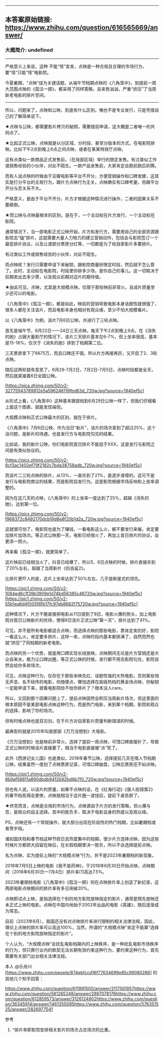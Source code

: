 ----------------------------------------
## 本答案原始链接: https://www.zhihu.com/question/616565669/answer/
### 大概简介: undefined
----------------------------------------
严格意义上来说，这种 不能“怪”宣发，点映是一种合规且合理的市场行为，要“怪”只能“怪”电影院。

今夏暑期，“点映”成为关键话题，从端午节档期点映的《八角笼中》，到提前一周大范围点映的《孤注一掷》，都采用了同样策略，且来势汹汹，严重“挤压”了当周新老电影的排片空间。

----------------------------------------

所以，问题来了，点映和公映，到底有什么区别。俺也不是专业发行，只是凭借自己的了解简单说下。

★点映与公映，都需要影片拷贝的秘钥，需要提前申请，这大概是二者唯一的共同点了。

★比起正式公映，点映就是以分区域、分时段、甚至分版本的方式，在电影院排映。比如下午2点到晚上6点之间点映，或者在某某特效厅点映。

这有点类似一款商品正式发售前，（在局部区域）举行的限定发售。有过类似工作或销售经验的小伙伴，对此不陌生。一款产品发售前，大家肯定会跑前跑后折腾。

而有人说点映的时候由于豆瓣电影等平台不开分，方便营销操作和口碑发酵，这其实是打分平台的主观行为，跟片方点映行为无关。点映确实有口碑考量，但跟平台开分与否关系不大。

严格意义，是由于平台不开分，片方才根据这种情况进行操作，二者的因果关系不要颠倒。

★而公映与点映最根本的区别，是在于，一个主动权在片方发行，一个主动权在影院。

通常情况下，当一部电影正式公映开始，片方和发行方，需要用自己的全部资源跟影院去“磕”排片，这就需要大量人力物力的建立营销动作，包括会与影院签订一个最低排片协议，以及让渡部分票房分红等，一切都是为了给自家影片多要排片。

有过类似工作或销售经验的小伙伴，对此不陌生。

而点映呢？发行只需要申请下来秘钥，跟影院商量好限定时段，然后就不怎么管了。此时，主动权在电影院，时段里你排多少场，是你自己的事儿。这一切取决于前期卖出去多少票，以及观众前期对这片的期待值。

★由此可见，点映，尤其是大规模点映，仅限于那些映前非常火，且成片质量至少还可以的电影。

《八角笼中》《孤注一掷》，都是如此，映前的营销导致电影本身话题性就很强了，很多人都在关注该片，而且电影本身也相对有观众缘，至少不怕大规模看片。

以《八角笼中》为例，该片7月6日公映，共进行了三轮点映。

首先是端午节，6月22日——24日三天点映，每天下午2点到晚上9点。在《消失的她》占据大量影厅的情况下，该片三天排片基本在6-7%，但上坐率很高，基本是15-18%，仅次于《消失的她》排到了档期第二位。

三天票房拿下了6675万，而且口碑还不错。所以片方再接再厉，又开启了2、3轮点映。

随后这两轮就有意思了，6月29-7月2日，7月2日-7月5日，点映时段都是全天，然后就紧接着6日全国公映。

[https://pica.zhimg.com/50/v2-32775943789812e5a596246119fbd63d_720w.jpg?source=1940ef5c]

从形式上看，《八角笼中》这种基本跟提档到6月29日公映一样了，但我们仔细看上面这个图表，就能发现端倪。

大规模点映和正式公映最大的区别，就在于排片。

《八角笼中》7月6日公映，作为当日“新片”，该片的场次拿到了超过25%，这个没问题，是新片的待遇，也是发行方与电影院勾兑的结果。

比如说，我的新片公映，你们电影院首日排片不能低于XXX，这是发行与影院之间是有类似协议的。

[https://picx.zhimg.com/50/v2-9cf3ac1402ef79f2182c7bda38758adb_720w.jpg?source=1940ef5c]

而该片二三轮点映的排片，从13%，一直杀到了21%，是逐步递增的。这可不是发行与电影院商议的结果，而是影院自发行为。这是影院根据市场反响和上坐率调整的。

因为在这几天的点映，《八角笼中》的上坐率一度达到了25%，超越《消失的她》，达到第一位。

[https://picx.zhimg.com/50/v2-f968372c8492170dcb19d8e8f20b1d2a_720w.jpg?source=1940ef5c]

这就很可怕了，电影院也是为了赚钱，一看电影这么火，都不要发行来催，肯定要加排片加场次。等正式公映那一天，电影已经很火了，再加上首日排片的协议，会更添一把火。

再来看《孤注一掷》，就更简单了。

这片映前已经相当火了，抖音已经爆了，所以5、6日点映的时候，排片直接杀到了20%左右，超越了当周新片《巨齿鲨2》。

比排片更吓人的是，这片上坐率达到了50%左右，几乎是断崖式的领先。

[https://pic1.zhimg.com/50/v2-1084ed6c1f39b3909e1d74bd56385c46720w.jpg?source=1940ef5c][https://pic1.zhimg.com/50/v2-55b1ea6d4f005f6fb17fc97eb8682f75720w.jpg?source=1940ef5c]

这种情况下，片方干脆直接把电影从11日提到了8日，电影火爆的势头，加上电影院对首日公映新片的优待，使得8日该片正式公映“第一天”，排片达到了41%。

可见，并不是所有电影都适合点映，而选择点映的那些电影，票肯定卖的好，影院一看这么火，肯定要多排片，这样一来，点映时段内基本都排满了，自然而然也就“挤压”了同档期的新老电影。

而点映的另一个优势，就是用口碑实现长线放映，点映期间无论是片方营销还是大众自来水，极力让口碑出圈，等正式公映的时候，发行都不用去影院勾兑，影院自然会给你多排场次。

可见，点映这种行为，仅存在于那些未映先红、话题性强的大热电影。否则某些悄无声息、名不经传的电影，你随便点，哪怕选择在超级热档的黄金场点映，你秘钥一定能申请下来，就看电影院给不给你排片了？根本没人care。

所以，又回到那个因果问题上了，提前点映固然会积压当周新片场次，但这里面的根本原因不是某部电影点映这种行为，而是热门电影，来到某个档期，影院和观众的选择，影响了你的场次。

但有时候点映也是双刃剑，在于片方对自家影片质量判断错误的时候。

最典型的就是2015年叫兽那部《万万没想到》大电影。

《万万没想到》也是映前非常火，选择了提前一周点映，可惜口碑直接扑了，导致正式公映的时候该片直接萎了，相当于电影直接被“点”死了。

此外《西游记女儿国》也是类似，2018年春节公映，选择提前几天在情人节档期公映，结果虽然一度创了点映票房记录，可惜口碑崩盘，公映后票房还不如点映。

[https://pic1.zhimg.com/50/v2-8b9af58811a890dbdb9412b92bd6b7f0_720w.jpg?source=1940ef5c]

但也有人说，以该片的质量，如果不点映的话，在《红海行动》《唐人街探案2》的春节档死得会更惨，点映就相当于这片圈一波钱后，提前下桌告辞了。

★终究而言，点映是合规的市场行为，点映源自于片方的发行策略，但火爆与否，是观众的自主选择。其中的胜负手，取决于电影自身的热度以及观众缘。

PS，点映还有一个常规操作，就大部分出现在阶段性的热门档期，比如暑期档或者贺岁档。

诸如国庆档和春节档这种节假日且热度集中的档期，很少片方选择点映，因为这些时候片方都把大招留在映后，在长假档期里决一胜负，所以不会选择提前点映。

名为点映、实为提前上映的“大规模点映”行为，并不是2023年暑期档的新现象。

2018年7月5日上映的电影《我不是药神》，于2018年6月30日开始点映，点映期间（2018年6月30日—7月4日）排片率[1]高达7.5%。

2023年暑期档电影《八角笼中》《孤注一掷》则在点映排片率上创造了新纪录，这两部电影点映期间的排片率有多日突破20%。

点映即试点上映，是指选择在个别的地方影院放映指定的影片，通常是预先放映还未正式上映的电影。点映在中国内地始于2002年出品的电影《英雄》，随后逐渐成为常态。

目前（2023年8月），我国还没有对点映排片率进行限制的相关法律法规，因此，理论上点映的排片率可以高达100%，当然，所谓的“大规模点映”肯定不能算“选择在个别的地方影院放映指定的影片”。

个人认为，“大规模点映”会扰乱电影档期内的上映秩序，是一种扰乱电影市场秩序的行为，但只靠行业内的默契无法长期有效约束这种行为，要约束这种行为，首先需要有关部门出台相关法律法规。




本人 @乐舟川 [https://www.zhihu.com/people/874ebfccd16f77634699e85c99080286] 的其他几个知乎回答：

https://www.zhihu.com/question/611991500/answer/3117561957https://www.zhihu.com/question/581265248/answer/2867078176https://www.zhihu.com/question/612859573/answer/3126124802https://www.zhihu.com/question/36345914/answer/1461355095https://www.zhihu.com/question/576351525/answer/2826977541




参考

 1. ^排片率即影院安排相关影片的场次占总场次的比重。